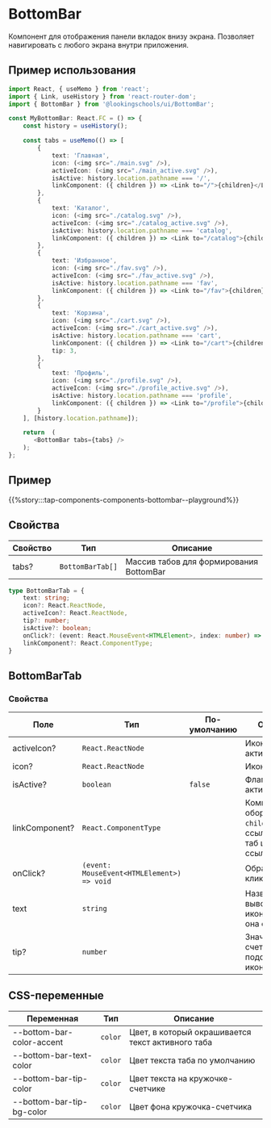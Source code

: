 # BottomBar

Компонент для отображения панели вкладок внизу экрана. Позволяет навигировать с любого экрана внутри приложения.

## Пример использования

```typescript jsx
import React, { useMemo } from 'react';
import { Link, useHistory } from 'react-router-dom';
import { BottomBar } from '@lookingschools/ui/BottomBar';

const MyBottomBar: React.FC = () => {
    const history = useHistory();

    const tabs = useMemo(() => [
        {
            text: 'Главная',
            icon: (<img src="./main.svg" />),
            activeIcon: (<img src="./main_active.svg" />),
            isActive: history.location.pathname === '/',
            linkComponent: ({ children }) => <Link to="/">{children}</Link>,
        },
        {
            text: 'Каталог',
            icon: (<img src="./catalog.svg" />),
            activeIcon: (<img src="./catalog_active.svg" />),
            isActive: history.location.pathname === 'catalog',
            linkComponent: ({ children }) => <Link to="/catalog">{children}</Link>,
        },
        {
            text: 'Избранное',
            icon: (<img src="./fav.svg" />),
            activeIcon: (<img src="./fav_active.svg" />),
            isActive: history.location.pathname === 'fav',
            linkComponent: ({ children }) => <Link to="/fav">{children}</Link>,
        },
        {
            text: 'Корзина',
            icon: (<img src="./cart.svg" />),
            activeIcon: (<img src="./cart_active.svg" />),
            isActive: history.location.pathname === 'cart',
            linkComponent: ({ children }) => <Link to="/cart">{children}</Link>,
            tip: 3,
        },
        {
            text: 'Профиль',
            icon: (<img src="./profile.svg" />),
            activeIcon: (<img src="./profile_active.svg" />),
            isActive: history.location.pathname === 'profile',
            linkComponent: ({ children }) => <Link to="/profile">{children}</Link>,
        }
    ], [history.location.pathname]);

    return  (
       <BottomBar tabs={tabs} />
    );
};
```

## Пример

{{%story:::tap-components-components-bottombar--playground%}}

## Свойства

| Свойство | Тип              | Описание                                |
| -------- | ---------------- | --------------------------------------- |
| tabs?    | `BottomBarTab[]` | Массив табов для формирования BottomBar |

```typescript jsx
type BottomBarTab = {
    text: string;
    icon?: React.ReactNode,
    activeIcon?: React.ReactNode,
    tip?: number;
    isActive?: boolean;
    onClick?: (event: React.MouseEvent<HTMLElement>, index: number) => void;
    linkComponent?: React.ComponentType;
}
```

## BottomBarTab

### Свойства

| Поле           | Тип                                          | По-умолчанию | Описание                                                                 |
| -------------- | -------------------------------------------- | ------------ | ------------------------------------------------------------------------ |
| activeIcon?    | `React.ReactNode`                            |              | Иконка активного таба                                                    |
| icon?          | `React.ReactNode`                            |              | Иконка таба                                                              |
| isActive?      | `boolean`                                    | `false`      | Флаг активности таба                                                     |
| linkComponent? | `React.ComponentType`                        |              | Компонент, оборачивающий `children` в ссылку. Делает таб целиком ссылкой |
| onClick?       | `(event: MouseEvent<HTMLElement>) => void`   |              | Обработчик клика на таб                                                  |
| text           | `string`                                     |              | Название таба, выводится под иконкой (если она есть)                     |
| tip?           | `number`                                     |              | Значение счетчика-подсказки над иконкой                                  |

## CSS-переменные

| Переменная                | Тип     | Описание                                          |
| ------------------------- | ------- | ------------------------------------------------- |
| --bottom-bar-color-accent | `color` | Цвет, в который окрашивается текст активного таба |
| --bottom-bar-text-color   | `color` | Цвет текста таба по умолчанию                     |
| --bottom-bar-tip-color    | `color` | Цвет текста на кружочке-счетчике                  |
| --bottom-bar-tip-bg-color | `color` | Цвет фона кружочка-счетчика                       |

